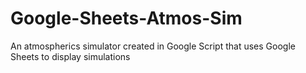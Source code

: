 # Google-Sheets-Atmos-Sim
An atmospherics simulator created in Google Script that uses Google Sheets to display simulations
